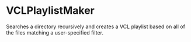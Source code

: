 # VCLPlaylistMaker
Searches a directory recursively and creates a VCL playlist based on all of the files matching a user-specified filter.
